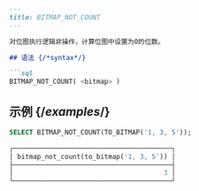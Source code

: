 ```markdown
---
title: BITMAP_NOT_COUNT
---

对位图执行逻辑非操作，计算位图中设置为0的位数。

## 语法 {/*syntax*/}

```sql
BITMAP_NOT_COUNT( <bitmap> )
```

## 示例 {/*examples*/}

```sql
SELECT BITMAP_NOT_COUNT(TO_BITMAP('1, 3, 5'));

┌────────────────────────────────────────┐
│ bitmap_not_count(to_bitmap('1, 3, 5')) │
├────────────────────────────────────────┤
│                                      3 │
└────────────────────────────────────────┘
```
```